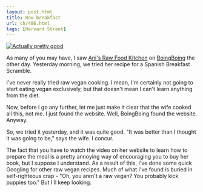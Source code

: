 ```yaml
---
layout: post.html
title: Raw breakfast
url: ch/486.html
tags: [Harvard Street]
---
```

[![Actually pretty good](http://farm1.static.flickr.com/203/516094570_1e06b852c0_m.jpg)](http://www.flickr.com/photos/thetejon/516094570/)

As many of you may have, I saw [Ani's Raw Food Kitchen](http://www.aniphyo.com/) on [BoingBoing](http://www.boingboing.net) the other day. Yesterday morning, we tried her recipe for a Spanish Breakfast Scramble.

I've never really tried raw vegan cooking. I mean, I'm certainly not going to start eating vegan exclusively, but that doesn't mean I can't learn anything from the diet. 

Now, before I go any further, let me just make it clear that the wife cooked all this, not me. I just found the website. Well, BoingBoing found the website. Anyway.

So, we tried it yesterday, and it was quite good. "It was better than I thought it was going to be," says the wife. I concur. 

The fact that you have to watch the video on her website to learn how to prepare the meal is a pretty annoying way of encouraging you to buy her book, but I suppose I understand. As a result of this, I've done some quick Googling for other raw vegan recipes. Much of what I've found is buried in self-righteous crap - "Oh, you aren't a raw vegan? You probably kick puppies too." But I'll keep looking. 
